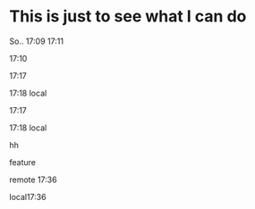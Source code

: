 # This is just to see what I can do
So..
17:09
17:11

17:10

17:17


17:18 local

17:17


17:18 local

hh

feature

remote 17:36

local17:36